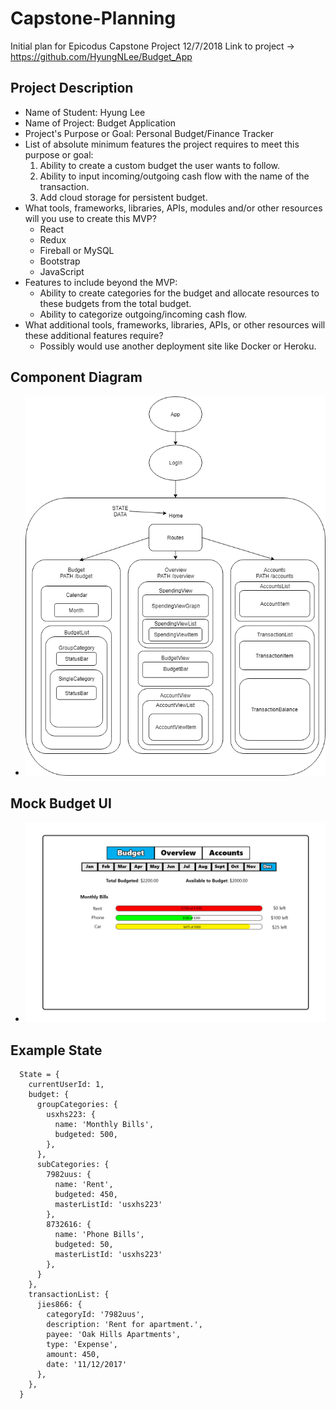 # Capstone-Planning
Initial plan for Epicodus Capstone Project 12/7/2018
Link to project -> https://github.com/HyungNLee/Budget_App
## Project Description
* Name of Student: Hyung Lee
* Name of Project: Budget Application
* Project's Purpose or Goal: Personal Budget/Finance Tracker
* List of absolute minimum features the project requires to meet this purpose or goal: 
  1. Ability to create a custom budget the user wants to follow.
  2. Ability to input incoming/outgoing cash flow with the name of the transaction.
  3. Add cloud storage for persistent budget.
* What tools, frameworks, libraries, APIs, modules and/or other resources will you use to create this MVP?
  - React
  - Redux
  - Fireball or MySQL
  - Bootstrap
  - JavaScript
* Features to include beyond the MVP:
  - Ability to create categories for the budget and allocate resources to these budgets from the total budget.
  - Ability to categorize outgoing/incoming cash flow.
* What additional tools, frameworks, libraries, APIs, or other resources will these additional features require?
  - Possibly would use another deployment site like Docker or Heroku.
## Component Diagram
* ![Diagram](./BudgetAppDiagram.png)
## Mock Budget UI
* ![MockUI](./BudgetAppMock1.png)
## Example State
```
  State = {
    currentUserId: 1,
    budget: {
      groupCategories: {
        usxhs223: {
          name: 'Monthly Bills',
          budgeted: 500,
        },
      },
      subCategories: {
        7982uus: {
          name: 'Rent',
          budgeted: 450,
          masterListId: 'usxhs223'
        },
        8732616: {
          name: 'Phone Bills',
          budgeted: 50,
          masterListId: 'usxhs223'
        },
      }
    },
    transactionList: {
      jies866: {
        categoryId: '7982uus',
        description: 'Rent for apartment.',
        payee: 'Oak Hills Apartments',
        type: 'Expense',
        amount: 450,
        date: '11/12/2017'
      },
    },
  }
```
